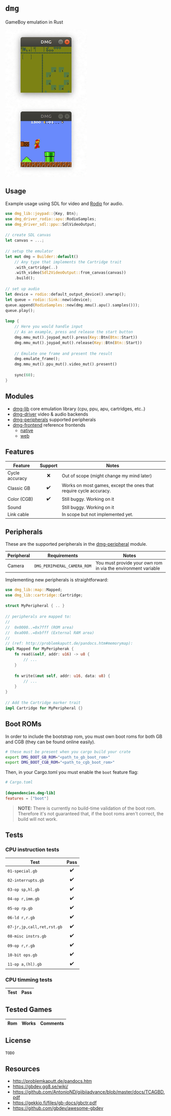 # `dmg`

GameBoy emulation in Rust

![](assets/zelda.gif)
![](assets/mario.gif)

## Usage

Example usage using SDL for video and [Rodio] for audio.

[Rodio]: https://github.com/tomaka/rodio

```rust
use dmg_lib::joypad::{Key, Btn};
use dmg_driver_rodio::apu::RodioSamples;
use dmg_driver_sdl::ppu::SdlVideoOutput;

// create SDL canvas
let canvas = ...;

// setup the emulator
let mut dmg = Builder::default()
    // Any type that implements the Cartridge trait
    .with_cartridge(..)
    .with_video(Sdl2VideoOutput::from_canvas(canvas))
    .build();

// set up audio
let device = rodio::default_output_device().unwrap();
let queue = rodio::Sink::new(&device);
queue.append(RodioSamples::new(dmg.mmu().apu().samples()));
queue.play();

loop {
    // Here you would handle input
    // As an example, press and release the start button
    dmg.mmu_mut().joypad_mut().press(Key::Btn(Btn::Start))
    dmg.mmu_mut().joypad_mut().release(Key::Btn(Btn::Start))
    
    // Emulate one frame and present the result
    dmg.emulate_frame();
    dmg.mmu_mut().ppu_mut().video_mut().present()

    sync(60);
}
```

## Modules

- [dmg-lib](dmg-lib) core emulation library (cpu, ppu, apu, cartridges, etc..)
- [dmg-driver](dmg-driver) video & audio backends
- [dmg-peripherals](dmg-peripheral) supported peripherals
- [dmg-frontend](dmg-frontend) reference frontends
    - [native](dmg-frontend/native)
    - [web](dmg-frontend/web)

    
## Features

| Feature        | Support | Notes
| -------------- | :-----: | ---
| Cycle accuracy | ❌      | Out of scope (might change my mind later)
| Classic GB     | ✔️       | Works on most games, except the ones that require cycle accuracy.
| Color (CGB)    | ✔️       | Still buggy. Working on it
| Sound          |         | Still buggy. Working on it
| Link cable     |         | In scope but not implemented yet.

## Peripherals

These are the supported peripherals in the [dmg-peripheral](dmg-peripheral) module.

| Peripheral | Requirements                | Notes 
| ---        | ---                         | ---
| Camera     | `DMG_PERIPHERAL_CAMERA_ROM` | You must provide your own rom in via the environment variable

Implementing new peripherals is straightforward:

```Rust
use dmg_lib::map::Mapped;
use dmg_lib::cartridge::Cartridge;

struct MyPeripheral { .. }

// peripherals are mapped to:
//
//  0x0000..=0x7fff (ROM area)
//  0xa000..=0xbfff (External RAM area)
//
// (ref: http://problemkaputt.de/pandocs.htm#memorymap):
impl Mapped for MyPeripherak { 
    fn read(&self, addr: u16) -> u8 {
        // ...
    }

    fn write(&mut self, addr: u16, data: u8) {
        // ...
    }
}

// Add the Cartridge marker trait
impl Cartridge for MyPeripheral {}
```

## Boot ROMs

In order to include the bootstrap rom, you must own boot roms for both GB and CGB (they can be found online easily).

```bash
# these must be present when you cargo build your crate
export DMG_BOOT_GB_ROM="<path_to_gb_boot_rom>"
export DMG_BOOT_CGB_ROM="<path_to_cgb_boot_rom>"
```

Then, in your Cargo.toml you must enable the `boot` feature flag:

```toml
# Cargo.toml

[dependencies.dmg-lib]
features = ["boot"]
```

> **NOTE:** There is currently no build-time validation of the boot rom. Therefore it's not guaranteed that, if the boot roms aren't correct, the build will not work.

## Tests

### CPU instruction tests

| Test                       | Pass
| -------------------------- | :---:
| `01-special.gb`            | ✔️
| `02-interrupts.gb`         | ✔️
| `03-op sp,hl.gb`           | ✔️
| `04-op r,imm.gb`           | ✔️
| `05-op rp.gb`              | ✔️
| `06-ld r,r.gb`             | ✔️
| `07-jr,jp,call,ret,rst.gb` | ✔️
| `08-misc instrs.gb`        | ✔️
| `09-op r,r.gb`             | ✔️
| `10-bit ops.gb`            | ✔️
| `11-op a,(hl).gb`          | ✔️

### CPU timming tests

| Test | Pass
| ---- | :---:

## Tested Games

| Rom | Works | Comments
| --- | ----- | ---

## License

`TODO`

## Resources

- http://problemkaputt.de/pandocs.htm
- https://gbdev.gg8.se/wiki/
- https://github.com/AntonioND/giibiiadvance/blob/master/docs/TCAGBD.pdf
- https://gekkio.fi/files/gb-docs/gbctr.pdf
- https://github.com/gbdev/awesome-gbdev
